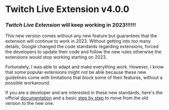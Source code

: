 # Twitch Live Extension v4.0.0

### **_Twitch Live Extension_** will keep working in 2023!!!!!!

This new version comes without any new feature but guarantees that the extension will continue to work in 2023.
Without getting into too many details, Google changed the code standards regarding extensions, forced the developers to update their code and follow the new rules otherwise the extensions would stop working starting on 2023. 

Fortunately, I was able to adapt and make everything work. However, I know that some popular extensions might not be able because these new guidelines come with limitations that block some of their features, without a possible workaround.

If you are a developer and are interested in these new standards, here's the official [documentation](https://developer.chrome.com/docs/extensions/mv3/intro/) and a basic [step by step](https://developer.chrome.com/docs/extensions/mv3/mv3-migration/) to move from the old version to the new one.